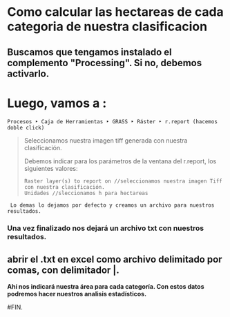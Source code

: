 # Como calcular las hectareas de cada categoria de nuestra clasificacion


## Buscamos que tengamos instalado el complemento "Processing". Si no, debemos activarlo.
# Luego, vamos a :

    Procesos ‣ Caja de Herramientas ‣ GRASS ‣ Ráster ‣ r.report (hacemos doble click)
> 
>  
> Seleccionamos nuestra imagen tiff generada con nuestra clasificación. 
>
> Debemos indicar para los parámetros de la ventana del r.report, los siguientes valores:
>     
>     Raster layer(s) to report on //seleccionamos nuestra imagen Tiff con nuestra clasificación.
>     Unidades //sleccionamos h para hectareas
     
     
     Lo demas lo dejamos por defecto y creamos un archivo para nuestros resultados.
     
     
     
### Una vez finalizado nos dejará un archivo txt con nuestros resultados.
## abrir el .txt en excel como archivo delimitado por comas, con delimitador |.
**Ahí nos indicará nuestra área para cada categoría. Con estos datos podremos hacer nuestros analisis estadísticos.**


#FIN.
     

    









